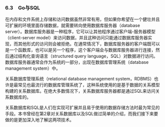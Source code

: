 ### 6.3　Go与SQL

在内存和文件系统上存储和访问数据虽然非常有用，但如果你希望在一个健壮并且可扩展的环境里面存储数据，就需要转向使用数据库服务器（database server）。数据库服务器是一种程序，它可以让其他程序通过客户端-服务器模型（client-server model）来访问数据，并且这种访问只能通过数据库服务器实现，而其他形式的访问则会被拒绝。在通常情况下，数据库服务器的客户端既可以是一个函数库，也可以是另一个程序，这个客户端会与数据库服务器进行连接，然后通过结构化查询语言（structured query language，SQL）对数据进行访问。数据库服务器通常会作为系统的一部分，出现在数据库管理系统（database management system）中。

关系数据库管理系统（relational database management system，RDBMS）也许是最常见也最流行的数据库管理系统了，这种系统使用的是基于数据的关系模型构建的关系数据库。在绝大多数情况下，关系数据库服务器都是通过SQL来访问关系数据库的。

关系数据库和SQL是人们在实现可扩展并且易于使用的数据存储方法时最为常见的手段。本书曾经在第2章对关系数据库以及SQL做过简单的介绍，而我们接下来要做的是更加深入地了解这两项技术。

